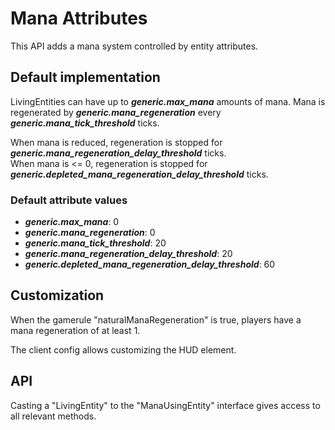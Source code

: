 # Mana Attributes
This API adds a mana system controlled by entity attributes.

## Default implementation
LivingEntities can have up to **_generic.max_mana_** amounts of mana. Mana is regenerated by **_generic.mana_regeneration_** every **_generic.mana_tick_threshold_** ticks.

When mana is reduced, regeneration is stopped for **_generic.mana_regeneration_delay_threshold_** ticks.\
When mana is <= 0, regeneration is stopped for **_generic.depleted_mana_regeneration_delay_threshold_** ticks.

### Default attribute values
- **_generic.max_mana_**: 0
- **_generic.mana_regeneration_**: 0
- **_generic.mana_tick_threshold_**: 20
- **_generic.mana_regeneration_delay_threshold_**: 20
- **_generic.depleted_mana_regeneration_delay_threshold_**: 60

## Customization
When the gamerule "naturalManaRegeneration" is true, players have a mana regeneration of at least 1.

The client config allows customizing the HUD element.

## API
Casting a "LivingEntity" to the "ManaUsingEntity" interface gives access to all relevant methods.